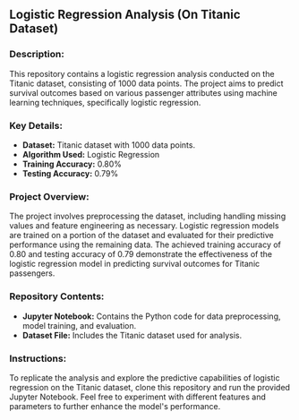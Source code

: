 
## Logistic Regression Analysis (On Titanic Dataset)

### Description:
This repository contains a logistic regression analysis conducted on the Titanic dataset, consisting of 1000 data points. The project aims to predict survival outcomes based on various passenger attributes using machine learning techniques, specifically logistic regression.

### Key Details:
- **Dataset:** Titanic dataset with 1000 data points.
- **Algorithm Used:** Logistic Regression
- **Training Accuracy:** 0.80%
- **Testing Accuracy:** 0.79%

### Project Overview:
The project involves preprocessing the dataset, including handling missing values and feature engineering as necessary. Logistic regression models are trained on a portion of the dataset and evaluated for their predictive performance using the remaining data. The achieved training accuracy of 0.80 and testing accuracy of 0.79 demonstrate the effectiveness of the logistic regression model in predicting survival outcomes for Titanic passengers.

### Repository Contents:
- **Jupyter Notebook:** Contains the Python code for data preprocessing, model training, and evaluation.
- **Dataset File:** Includes the Titanic dataset used for analysis.

### Instructions:
To replicate the analysis and explore the predictive capabilities of logistic regression on the Titanic dataset, clone this repository and run the provided Jupyter Notebook. Feel free to experiment with different features and parameters to further enhance the model's performance.

